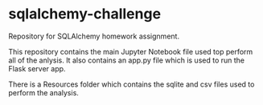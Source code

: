 # sqlalchemy-challenge
Repository for SQLAlchemy homework assignment.

This repository contains the main Jupyter Notebook file used top perform all of the anlysis.  It also contains an app.py file which is used to run the Flask server app.

There is a Resources folder which contains the sqlite and csv files used to perform the analysis.


